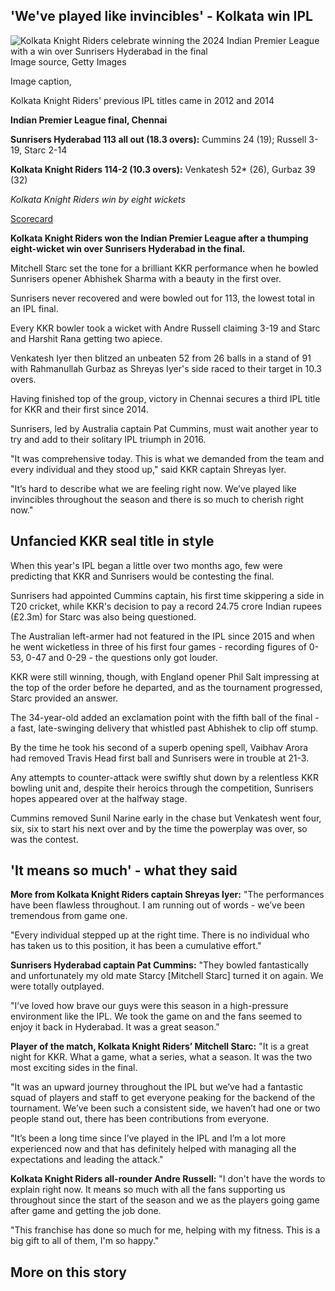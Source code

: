 ## 'We've played like invincibles' - Kolkata win IPL

![Kolkata Knight Riders celebrate winning the 2024 Indian Premier League with a win over Sunrisers Hyderabad in the final](https://ichef.bbci.co.uk/news/2048/cpsprodpb/5158/live/99bbad40-1b97-11ef-b706-d39cbba8e95c.jpg)Image source, Getty Images

Image caption,

Kolkata Knight Riders' previous IPL titles came in 2012 and 2014

**Indian Premier League final, Chennai**

**Sunrisers Hyderabad 113 all out (18.3 overs):** Cummins 24 (19); Russell 3-19, Starc 2-14

**Kolkata Knight Riders 114-2 (10.3 overs):** Venkatesh 52\* (26), Gurbaz 39 (32)

_Kolkata Knight Riders win by eight wickets_

[Scorecard](https://www.bbc.co.uk/sport/cricket/live/clll255d7r2t#Scorecard)

**Kolkata Knight Riders won the Indian Premier League after a thumping eight-wicket win over Sunrisers Hyderabad in the final.**

Mitchell Starc set the tone for a brilliant KKR performance when he bowled Sunrisers opener Abhishek Sharma with a beauty in the first over.

Sunrisers never recovered and were bowled out for 113, the lowest total in an IPL final.

Every KKR bowler took a wicket with Andre Russell claiming 3-19 and Starc and Harshit Rana getting two apiece.

Venkatesh Iyer then blitzed an unbeaten 52 from 26 balls in a stand of 91 with Rahmanullah Gurbaz as Shreyas Iyer's side raced to their target in 10.3 overs.

Having finished top of the group, victory in Chennai secures a third IPL title for KKR and their first since 2014.

Sunrisers, led by Australia captain Pat Cummins, must wait another year to try and add to their solitary IPL triumph in 2016.

"It was comprehensive today. This is what we demanded from the team and every individual and they stood up," said KKR captain Shreyas Iyer.

"It’s hard to describe what we are feeling right now. We’ve played like invincibles throughout the season and there is so much to cherish right now."

## Unfancied KKR seal title in style

When this year's IPL began a little over two months ago, few were predicting that KKR and Sunrisers would be contesting the final.

Sunrisers had appointed Cummins captain, his first time skippering a side in T20 cricket, while KKR's decision to pay a record 24.75 crore Indian rupees (£2.3m) for Starc was also being questioned.

The Australian left-armer had not featured in the IPL since 2015 and when he went wicketless in three of his first four games - recording figures of 0-53, 0-47 and 0-29 - the questions only got louder.

KKR were still winning, though, with England opener Phil Salt impressing at the top of the order before he departed, and as the tournament progressed, Starc provided an answer.

The 34-year-old added an exclamation point with the fifth ball of the final - a fast, late-swinging delivery that whistled past Abhishek to clip off stump.

By the time he took his second of a superb opening spell, Vaibhav Arora had removed Travis Head first ball and Sunrisers were in trouble at 21-3.

Any attempts to counter-attack were swiftly shut down by a relentless KKR bowling unit and, despite their heroics through the competition, Sunrisers hopes appeared over at the halfway stage.

Cummins removed Sunil Narine early in the chase but Venkatesh went four, six, six to start his next over and by the time the powerplay was over, so was the contest.

## 'It means so much' - what they said

**More from Kolkata Knight Riders captain Shreyas Iyer:** "The performances have been flawless throughout. I am running out of words - we’ve been tremendous from game one.

"Every individual stepped up at the right time. There is no individual who has taken us to this position, it has been a cumulative effort."

**Sunrisers Hyderabad captain Pat Cummins:** "They bowled fantastically and unfortunately my old mate Starcy \[Mitchell Starc\] turned it on again. We were totally outplayed.

"I’ve loved how brave our guys were this season in a high-pressure environment like the IPL. We took the game on and the fans seemed to enjoy it back in Hyderabad. It was a great season."

**Player of the match, Kolkata Knight Riders’ Mitchell Starc:** "It is a great night for KKR. What a game, what a series, what a season. It was the two most exciting sides in the final.

"It was an upward journey throughout the IPL but we’ve had a fantastic squad of players and staff to get everyone peaking for the backend of the tournament. We’ve been such a consistent side, we haven’t had one or two people stand out, there has been contributions from everyone.

"It’s been a long time since I’ve played in the IPL and I’m a lot more experienced now and that has definitely helped with managing all the expectations and leading the attack."

**Kolkata Knight Riders all-rounder Andre Russell:** "I don't have the words to explain right now. It means so much with all the fans supporting us throughout since the start of the season and we as the players going game after game and getting the job done.

"This franchise has done so much for me, helping with my fitness. This is a big gift to all of them, I'm so happy."

## More on this story